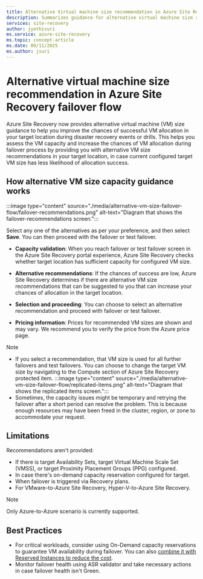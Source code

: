 ```yaml
---
title: Alternative Virtual machine size recommendation in Azure Site Recovery failover flow
description: Summarizes guidance for alternative virtual machine size recommendation in Azure Site Recovery failover flow.
services: site-recovery
author: jyothisuri
ms.service: azure-site-recovery
ms.topic: concept-article
ms.date: 09/11/2025
ms.author: jsuri
---
```


# Alternative virtual machine size recommendation in Azure Site Recovery failover flow 

Azure Site Recovery now provides alternative virtual machine (VM) size guidance to help you improve the chances of successful VM allocation in your target location during disaster recovery events or drills. This helps you assess the VM capacity and increase the chances of VM allocation during failover process by providing you with alternative VM size recommendations in your target location, in case current configured target VM size has less likelihood of allocation success. 

## How alternative VM size capacity guidance works 

:::image type="content" source="./media/alternative-vm-size-failover-flow/failover-recommendations.png" alt-text="Diagram that shows the failover-recommendations screen.":::

Select any one of the alternatives as per your preference, and then select **Save**. You can then proceed with the failover or test failover. 

- **Capacity validation**: When you reach failover or test failover screen in the Azure Site Recovery portal experience, Azure Site Recovery checks whether target location has sufficient capacity for configured VM size. 

- **Alternative recommendations**: If the chances of success are low, Azure Site Recovery determines if there are alternative VM size recommendations that can be suggested to you that can increase your chances of allocation in the target location. 

- **Selection and proceeding**: You can choose to select an alternative recommendation and proceed with failover or test failover. 

- **Pricing information**: Prices for recommended VM sizes are shown and may vary. We recommend you to verify the price from the Azure price page.  

>[!NOTE]
>- If you select a recommendation, that VM size is used for all further failovers and test failovers. You can choose to change the target VM size by navigating to the Compute section of Azure Site Recovery protected item. 
> :::image type="content" source="./media/alternative-vm-size-failover-flow/replicated-items.png" alt-text="Diagram that shows the replicated items screen.":::
> - Sometimes, the capacity issues might be temporary and retrying the failover after a short period can resolve the problem. This is because enough resources may have been freed in the cluster, region, or zone to accommodate your request. 

## Limitations 

Recommendations aren't provided: 

- If there is target Availability Sets, target Virtual Machine Scale Set (VMSS), or target Proximity Placement Groups (PPG) configured. 
- In case there's on-demand capacity reservation configured for target. 
- When failover is triggered via Recovery plans.  
- For VMware-to-Azure Site Recovery, Hyper-V-to-Azure Site Recovery. 

>[!NOTE]
>Only Azure-to-Azure scenario is currently supported. 

## Best Practices 

- For critical workloads, consider using On-Demand capacity reservations to guarantee VM availability during failover. You can also [combine it with Reserved Instances to reduce the cost](https://techcommunity.microsoft.com/blog/azuregovernanceandmanagementblog/ensure-failover-capacity-at-optimal-cost-with-azure-site-recovery/4337357).
- Monitor failover health using ASR validator and take necessary actions in case failover health isn't Green. 
